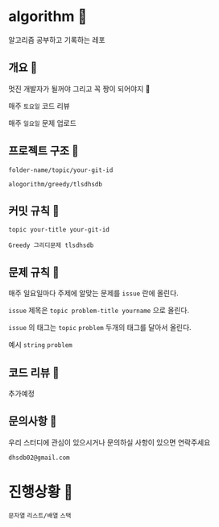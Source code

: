 # algorithm 💜

알고리즘 공부하고 기록하는 레포 


## 개요 💜

멋진 개발자가 될꺼야 그리고 꼭 짱이 되어야지 🌟

매주 `토요일` 코드 리뷰

매주 `일요일` 문제 업로드



## 프로젝트 구조 💜

`folder-name/topic/your-git-id `

`alogorithm/greedy/tlsdhsdb `


## 커밋 규칙 💜

`topic your-title your-git-id`

`Greedy 그리디문제 tlsdhsdb`

## 문제 규칙 💜

매주 일요일마다 주제에 알맞는 문제를 `issue` 란에 올린다.

`issue` 제목은 `topic problem-title yourname` 으로 올린다.

`issue` 의 태그는 `topic` `problem` 두개의 태그를 달아서 올린다.

예시 `string` `problem`


## 코드 리뷰 💜

추가예정


## 문의사항 💜

우리 스터디에 관심이 있으시거나 문의하실 사항이 있으면 연락주세요

`dhsdb02@gmail.com`




# 진행상황 💜


`문자열`
`리스트/배열`
`스택`


